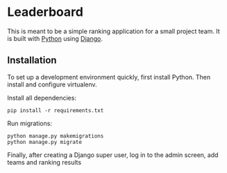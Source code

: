 

# Leaderboard

This is meant to be a simple ranking application for a small project team.
It is built with [Python][0] using [Django][1].

## Installation

To set up a development environment quickly, first install Python. Then install and configure virtualenv.

Install all dependencies:

    pip install -r requirements.txt

Run migrations:

    python manage.py makemigrations
    python manage.py migrate

Finally, after creating a Django super user, log in to the admin screen, add teams and ranking results

[0]: https://www.python.org/
[1]: https://www.djangoproject.com/
